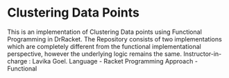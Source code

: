 # Clustering Data Points
This is an implementation of Clustering Data points using Functional Programming in DrRacket. The Repository consists of two implementations which are completely different from the functional implementational perspective, however the underlying logic remains the same.
Instructor-in-charge : Lavika Goel.
Language - Racket
Programming Approach - Functional
